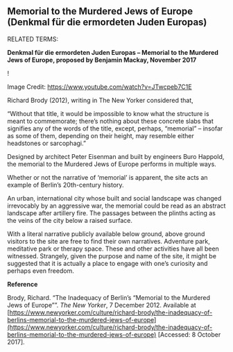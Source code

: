## Memorial to the Murdered Jews of Europe (Denkmal für die ermordeten Juden Europas)

RELATED TERMS: 

**Denkmal für die ermordeten Juden Europas – Memorial to the Murdered Jews of Europe, proposed by Benjamin Mackay, November 2017**

!

Image Credit: https://www.youtube.com/watch?v=JTwcpeb7C1E


Richard Brody (2012), writing in The New Yorker considered that,

“Without that title, it would be impossible to know what the structure is meant to commemorate; there’s nothing about these concrete slabs that signifies any of the words of the title, except, perhaps, “memorial” – insofar as some of them, depending on their height, may resemble either headstones or sarcophagi.”

Designed by architect Peter Eisenman and built by engineers Buro Happold, the memorial to the Murdered Jews of Europe performs in multiple ways.

Whether or not the narrative of ‘memorial’ is apparent, the site acts an example of Berlin’s 20th-century history.

An urban, international city whose built and social landscape was changed irrevocably by an aggressive war, the memorial could be read as an abstract landscape after artillery fire. The passages between the plinths acting as the veins of the city below a raised surface.

With a literal narrative publicly available below ground, above ground visitors to the site are free to find their own narratives. Adventure park, meditative park or therapy space. These and other activities have all been witnessed. Strangely, given the purpose and name of the site, it might be suggested that it is actually a place to engage with one’s curiosity and perhaps even freedom.

**Reference**

Brody, Richard. “The Inadequacy of Berlin’s “Memorial to the Murdered Jews of Europe””. _The New Yorker_, 7 December 2012\. Available at [https://www.newyorker.com/culture/richard-brody/the-inadequacy-of-berlins-memorial-to-the-murdered-jews-of-europe](https://www.newyorker.com/culture/richard-brody/the-inadequacy-of-berlins-memorial-to-the-murdered-jews-of-europe) [Accessed: 8 October 2017].

